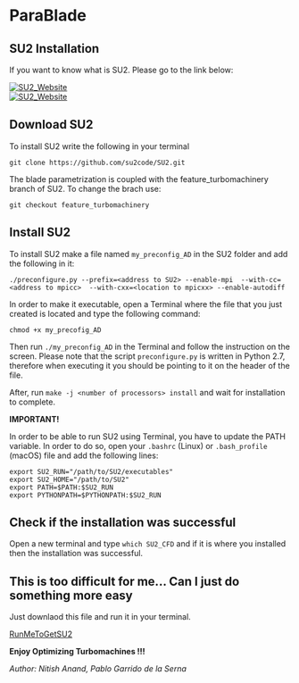# ParaBlade

## SU2 Installation

If you want to know what is SU2. Please go to the link below:

[![SU2_Website](https://img.shields.io/badge/Website-SU2-blue.svg)](https://su2code.github.io/)   
[![SU2_Website](https://img.shields.io/badge/Foundation-SU2-blue.svg)](https://su2code.github.io/)

## Download SU2

To install SU2 write the following in your terminal
```
git clone https://github.com/su2code/SU2.git
```

The blade parametrization is coupled with the feature_turbomachinery branch of SU2. To change the brach use:
```
git checkout feature_turbomachinery
``` 

## Install SU2

To install SU2 make a file named ```my_preconfig_AD``` in the SU2 folder and add the following in it:
```
./preconfigure.py --prefix=<address to SU2> --enable-mpi  --with-cc=<address to mpicc>  --with-cxx=<location to mpicxx> --enable-autodiff
```

In order to make it executable, open a Terminal where the file that you just created is located and type the following command:
```
chmod +x my_precofig_AD
```

Then run ```./my_preconfig_AD``` in the Terminal and follow the instruction on the screen. Please note that the script 
`preconfigure.py` is written in Python 2.7, therefore when executing it you should be pointing to it on the header of the file.

After, run ```make -j <number of processors> install``` and wait for installation to complete.

**IMPORTANT!**

In order to be able to run SU2 using Terminal, you have to update the PATH variable. In order to do so, open your ``.bashrc`` 
(Linux) or ```.bash_profile``` (macOS) file and add the following lines:

```
export SU2_RUN="/path/to/SU2/executables"
export SU2_HOME="/path/to/SU2"
export PATH=$PATH:$SU2_RUN
export PYTHONPATH=$PYTHONPATH:$SU2_RUN
```


## Check if the installation was successful
Open a new terminal and type ```which SU2_CFD``` and if it is where you installed then the installation was successful.

## This is too difficult for me... Can I just do something more easy

Just downlaod this file and run it in your terminal.

[RunMeToGetSU2](url)

**Enjoy Optimizing Turbomachines !!!**



   
      
     
*Author: Nitish Anand, Pablo Garrido de la Serna*
